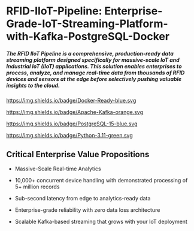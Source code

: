 # RFID-IIoT-Pipeline: Enterprise-Grade-IoT-Streaming-Platform-with-Kafka-PostgreSQL-Docker

##### The RFID IIoT Pipeline is a comprehensive, production-ready data streaming platform designed specifically for massive-scale IoT and Industrial IoT (IIoT) applications. This solution enables enterprises to process, analyze, and manage real-time data from thousands of RFID devices and sensors at the edge before selectively pushing valuable insights to the cloud.

https://img.shields.io/badge/Docker-Ready-blue.svg

https://img.shields.io/badge/Apache-Kafka-orange.svg

https://img.shields.io/badge/PostgreSQL-15-blue.svg

https://img.shields.io/badge/Python-3.11-green.svg


## Critical Enterprise Value Propositions

* Massive-Scale Real-time Analytics
  
* 10,000+ concurrent device handling with demonstrated processing of 5+ million records

* Sub-second latency from edge to analytics-ready data

* Enterprise-grade reliability with zero data loss architecture

* Scalable Kafka-based streaming that grows with your IoT deployment
